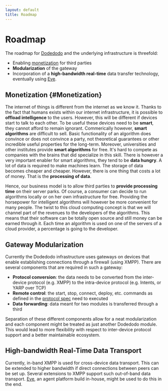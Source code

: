 ```yaml
---
layout: default
title: Roadmap
---
```


# Roadmap

The roadmap for [Dodedodo](http://www.dodedodo.com) and the underlying infrastructure is threefold:

* Enabling [monetization](#Monetization) for third parties
* **Modularization** of the gateway
* Incorporation of a **high-bandwidth real-time** data transfer technology, eventually using [Eve](http://eve.almende.com/).

## Monetization {#Monetization}

The internet of things is different from the internet as we know it. Thanks to the fact that humans exists within our internet infrastructure, it is possible to **offload intelligence** to the users. However, this will be different if devices start to talk to each other. To be useful these devices need to be **smart**, they cannot afford to remain ignorant. Commerically however, **smart algorithms** are difficult to sell. Basic functionality of an algorithm does convince or does not convince a party, not theoretical guarantees or other incredible useful properties for the long-term. Moreover, universities and other institutes provide **smart algorithms** for free. It's hard to compete as companies with the brains that did specialize in this skill. There is however a very important enabler for smart algorithms, they tend to be **data hungry**. A lot of data is required to make machines learn. The storage of data becomes cheaper and cheaper. However, there is one thing that costs a lot of money. That is the **processing of data**. 

Hence, our business model is to allow third parties to **provide processing time** on their server parks. Of course, a consumer can decide to run algorithms locally or on her own infrastructure for free. Providing the horsepower for intelligent algorithms will however be more convenient for many people. The twist to this cloud computing concept is that we will channel part of the revenues to the developers of the algorithms. This means that their software can be totally open source and still money can be earned through it. Each time an algorithm is used on one of the servers of a cloud provider, a percentage is going to the developer. 


## Gateway Modularization

Currently the Dodedodo infrastructure uses gateways on devices that enable establishing connections through a firewall (using XMPP). There are several components that are required in such a gateway:

* **Protocol conversion**: the data needs to be converted from the inter-device protocol (e.g. XMPP) to the intra-device protocol (e.g. Intents, or YARP over TCP)
* **Remote control**: the start, stop, connect, deploy, etc. commands as defined in the [protocol spec](protocol_spec.html) need to executed
* **Data forwarding**: data meant for two modules is transferred through a third

Separation of these different components allow for a neat modularization and each component might be treated as just another Dodedodo module. This would lead to more flexibility with respect to inter-device protocol support and a better maintainable ecosystem.

## High-bandwidth Real-Time Data Transport

Currently, in-band XMPP is used for cross-device data transport. This can be extended to higher bandwidth if direct connections between peers can be set up. Several extensions to XMPP support such out-of-band data transport. [Eve](http://eve.almende.com/), an agent platform build in-house, might be used to do this in the end.
